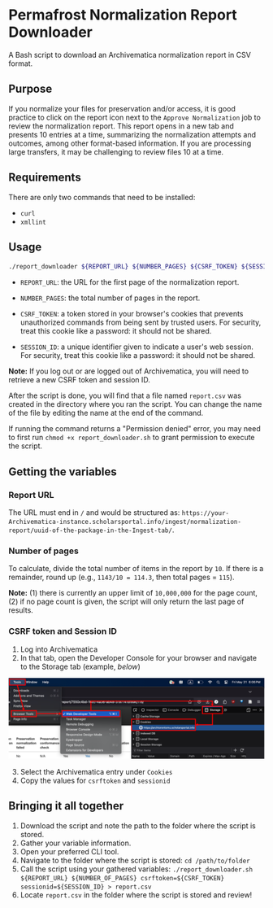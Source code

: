 # Permafrost Normalization Report Downloader

A Bash script to download an Archivematica normalization report in CSV format.

## Purpose

If you normalize your files for preservation and/or access, it is good practice to click on the report icon next to the `Approve Normalization` job to review the normalization report. This report opens in a new tab and presents 10 entries at a time, summarizing the normalization attempts and outcomes, among other format-based information. If you are processing large transfers, it may be challenging to review files 10 at a time.

## Requirements

There are only two commands that need to be installed:

- `curl`
- `xmllint`

## Usage

```bash
./report_downloader ${REPORT_URL} ${NUMBER_PAGES} ${CSRF_TOKEN} ${SESSION_ID} > report.csv
```

- `REPORT_URL`: the URL for the first page of the normalization report.

- `NUMBER_PAGES`: the total number of pages in the report.

- `CSRF_TOKEN`: a token stored in your browser's cookies that prevents unauthorized commands from being sent by 
                trusted users. For security, treat this cookie like a password: it should not be shared.

- `SESSION_ID`: a unique identifier given to indicate a user's web session. For security, treat this cookie like a password: it should not be shared.

**Note:** If you log out or are logged out of Archivematica, you will need to retrieve a new CSRF token and session ID.

After the script is done, you will find that a file named `report.csv` was created in the directory where you ran the
script. You can change the name of the file by editing the name at the end of the command.

If running the command returns a "Permission denied" error, you may need to first run `chmod +x report_downloader.sh` 
to grant permission to execute the script.

## Getting the variables

### Report URL

The URL must end in `/` and would be structured as: `https://your-Archivematica-instance.scholarsportal.info/ingest/normalization-report/uuid-of-the-package-in-the-Ingest-tab/`.

### Number of pages

To calculate, divide the total number of items in the report by `10`. If there is a remainder, round up 
(e.g., `1143/10 = 114.3`, then total pages = `115`).

**Note:** (1) there is currently an upper limit of `10,000,000` for the page count, (2) if no page count is given, the 
script will only return the last page of results.

### CSRF token and Session ID

1. Log into Archivematica
2. In that tab, open the Developer Console for your browser and navigate to the Storage tab (example, _below_)

![Fetching token](.img/img1.png)

3. Select the Archivematica entry under `Cookies`
4. Copy the values for `csrftoken` and `sessionid`

## Bringing it all together

1. Download the script and note the path to the folder where the script is stored.
2. Gather your variable information.
3. Open your preferred CLI tool.
4. Navigate to the folder where the script is stored: `cd /path/to/folder`
5. Call the script using your gathered variables: `./report_downloader.sh ${REPORT_URL} ${NUMBER_OF_PAGES} csrftoken=${CSRF_TOKEN} sessionid=${SESSION_ID} > report.csv`
6. Locate `report.csv` in the folder where the script is stored and review! 
